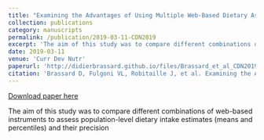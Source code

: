 ```yaml
---
title: "Examining the Advantages of Using Multiple Web-Based Dietary Assessment Instruments to Measure Population Dietary Intake: The PREDISE Study."
collection: publications
category: manuscripts
permalink: /publication/2019-03-11-CDN2019
excerpt: 'The aim of this study was to compare different combinations of web-based instruments to assess population-level dietary intake estimates (means and percentiles) and their precision'
date: 2019-03-11
venue: 'Curr Dev Nutr'
paperurl: 'http://didierbrassard.github.io/files/Brassard_et_al_CDN2019.pdf'
citation: 'Brassard D, Fulgoni VL, Robitaille J, et al. Examining the Advantages of Using Multiple Web-Based Dietary Assessment Instruments to Measure Population Dietary Intake: The PREDISE Study. Curr Dev Nutr 2019. doi:10.1093/cdn/nzz014'
---
```


<a href='http://didierbrassard.github.io/files/Brassard_et_al_CDN2019.pdf'>Download paper here</a>

The aim of this study was to compare different combinations of web-based instruments to assess population-level dietary intake estimates (means and percentiles) and their precision
